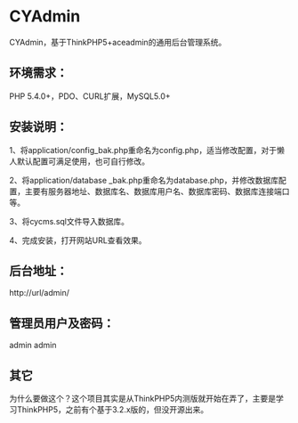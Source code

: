 # CYAdmin

CYAdmin，基于ThinkPHP5+aceadmin的通用后台管理系统。

## 环境需求：

PHP 5.4.0+，PDO、CURL扩展，MySQL5.0+

## 安装说明：

1、将application/config_bak.php重命名为config.php，适当修改配置，对于懒人默认配置可满足使用，也可自行修改。

2、将application/database _bak.php重命名为database.php，并修改数据库配置，主要有服务器地址、数据库名、数据库用户名、数据库密码、数据库连接端口等。

3、将cycms.sql文件导入数据库。

4、完成安装，打开网站URL查看效果。

## 后台地址：
http://url/admin/

## 管理员用户及密码：

admin admin

## 其它

为什么要做这个？这个项目其实是从ThinkPHP5内测版就开始在弄了，主要是学习ThinkPHP5，之前有个基于3.2.x版的，但没开源出来。